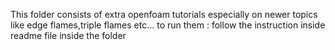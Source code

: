 This folder consists of extra openfoam tutorials especially on newer topics like edge flames,triple flames etc...
to run them : follow the instruction inside readme file inside the folder